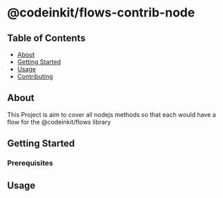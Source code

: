 # @codeinkit/flows-contrib-node

## Table of Contents

- [About](#about)
- [Getting Started](#getting_started)
- [Usage](#usage)
- [Contributing](../CONTRIBUTING.md)

## About <a name = "about"></a>

This Project is aim to cover all nodejs methods so that each would have a flow for the @codeinkit/flows library

## Getting Started <a name = "getting_started"></a>


### Prerequisites


## Usage <a name = "usage"></a>

